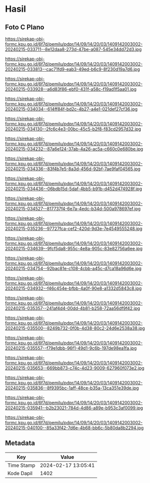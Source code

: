 # Hasil

## Foto C Plano

https://sirekap-obj-formc.kpu.go.id/6f7d/pemilu/pdpr/14/09/14/20/03/1409142003002-20240215-033711--8e12daa8-273d-47be-a087-545e34dd72d3.jpg

https://sirekap-obj-formc.kpu.go.id/6f7d/pemilu/pdpr/14/09/14/20/03/1409142003002-20240215-033813--cac71fd9-eab3-49ed-b6c9-8f230d19a7d6.jpg

https://sirekap-obj-formc.kpu.go.id/6f7d/pemilu/pdpr/14/09/14/20/03/1409142003002-20240215-033928--a6d83f86-ebf0-431f-a58c-f19ad1f5aa01.jpg

https://sirekap-obj-formc.kpu.go.id/6f7d/pemilu/pdpr/14/09/14/20/03/1409142003002-20240215-034034--614ff84f-bd2c-4b27-a4e1-021def27cf36.jpg

https://sirekap-obj-formc.kpu.go.id/6f7d/pemilu/pdpr/14/09/14/20/03/1409142003002-20240215-034130--2fc6c4e3-00bc-45c5-b2f8-f83cd2957d32.jpg

https://sirekap-obj-formc.kpu.go.id/6f7d/pemilu/pdpr/14/09/14/20/03/1409142003002-20240215-034232--87a6e124-37ab-4a26-ac5a-c660c0e680be.jpg

https://sirekap-obj-formc.kpu.go.id/6f7d/pemilu/pdpr/14/09/14/20/03/1409142003002-20240215-034336--83f4b7e5-8a3d-456d-92bf-7ae9faf04565.jpg

https://sirekap-obj-formc.kpu.go.id/6f7d/pemilu/pdpr/14/09/14/20/03/1409142003002-20240215-034436--06bdb15d-5daf-4bb5-b91b-d452d474928f.jpg

https://sirekap-obj-formc.kpu.go.id/6f7d/pemilu/pdpr/14/09/14/20/03/1409142003002-20240215-034527--817737f4-6e7a-4edc-b34d-500a978697ef.jpg

https://sirekap-obj-formc.kpu.go.id/6f7d/pemilu/pdpr/14/09/14/20/03/1409142003002-20240215-035236--97727fca-cef2-420d-9d3e-7e4549555248.jpg

https://sirekap-obj-formc.kpu.go.id/6f7d/pemilu/pdpr/14/09/14/20/03/1409142003002-20240215-034639--9fcf5da8-955c-4e8a-905c-83e82756a6ee.jpg

https://sirekap-obj-formc.kpu.go.id/6f7d/pemilu/pdpr/14/09/14/20/03/1409142003002-20240215-034754--92bac81e-c108-4cbb-a45c-d7ca18a96d6e.jpg

https://sirekap-obj-formc.kpu.go.id/6f7d/pemilu/pdpr/14/09/14/20/03/1409142003002-20240215-034932--f46c454e-bfbb-4a0f-90e8-a1332d5843c8.jpg

https://sirekap-obj-formc.kpu.go.id/6f7d/pemilu/pdpr/14/09/14/20/03/1409142003002-20240215-035357--241af4d4-00dd-4b81-b258-72aa56df9f42.jpg

https://sirekap-obj-formc.kpu.go.id/6f7d/pemilu/pdpr/14/09/14/20/03/1409142003002-20240215-035500--8249b732-0f0b-4d38-80c2-24d6e2538a38.jpg

https://sirekap-obj-formc.kpu.go.id/6f7d/pemilu/pdpr/14/09/14/20/03/1409142003002-20240215-035557--f79e1dbb-96f1-49d1-9c6b-197de98ea1fa.jpg

https://sirekap-obj-formc.kpu.go.id/6f7d/pemilu/pdpr/14/09/14/20/03/1409142003002-20240215-035653--669bb873-c74c-4d23-9009-627960f073e2.jpg

https://sirekap-obj-formc.kpu.go.id/6f7d/pemilu/pdpr/14/09/14/20/03/1409142003002-20240215-035836--8f9395bc-1aff-48ce-b35a-13ca351e39de.jpg

https://sirekap-obj-formc.kpu.go.id/6f7d/pemilu/pdpr/14/09/14/20/03/1409142003002-20240215-035941--b2b23021-784d-4d86-a89e-b953c3af0099.jpg

https://sirekap-obj-formc.kpu.go.id/6f7d/pemilu/pdpr/14/09/14/20/03/1409142003002-20240215-040100--85a33f42-7d6e-4b68-bb6c-5b80da8b2294.jpg


## Metadata

| Key        | Value               |
| ---------- | ------------------- |
| Time Stamp | 2024-02-17 13:05:41 |
| Kode Dapil | 1402                |



